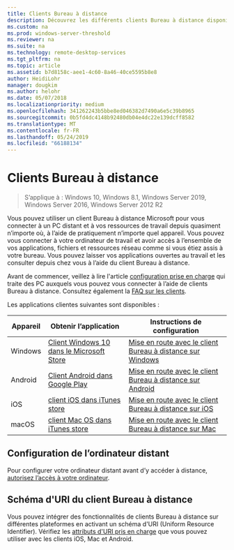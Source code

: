 ```yaml
---
title: Clients Bureau à distance
description: Découvrez les différents clients Bureau à distance disponibles pour tous vos appareils
ms.custom: na
ms.prod: windows-server-threshold
ms.reviewer: na
ms.suite: na
ms.technology: remote-desktop-services
ms.tgt_pltfrm: na
ms.topic: article
ms.assetid: b7d8158c-aee1-4c60-8a46-40ce5595b8e8
author: HeidiLohr
manager: dougkim
ms.author: helohr
ms.date: 05/07/2018
ms.localizationpriority: medium
ms.openlocfilehash: 341262243b5bbe8ed046382d7490a6e5c39b8965
ms.sourcegitcommit: 0b5fd4dc4148b92480db04e4dc22e139dcff8582
ms.translationtype: MT
ms.contentlocale: fr-FR
ms.lasthandoff: 05/24/2019
ms.locfileid: "66188134"
---
```

# <a name="remote-desktop-clients"></a>Clients Bureau à distance

>S’applique à : Windows 10, Windows 8.1, Windows Server 2019, Windows Server 2016, Windows Server 2012 R2

Vous pouvez utiliser un client Bureau à distance Microsoft pour vous connecter à un PC distant et à vos ressources de travail depuis quasiment n’importe où, à l’aide de pratiquement n’importe quel appareil. Vous pouvez vous connecter à votre ordinateur de travail et avoir accès à l’ensemble de vos applications, fichiers et ressources réseau comme si vous étiez assis à votre bureau. Vous pouvez laisser vos applications ouvertes au travail et les consulter depuis chez vous à l’aide du client Bureau à distance.

Avant de commencer, veillez à lire l'article [configuration prise en charge](remote-desktop-supported-config.md) qui traite des PC auxquels vous pouvez vous connecter à l’aide de clients Bureau à distance. Consultez également la [FAQ sur les clients](remote-desktop-client-faq.md).

Les applications clientes suivantes sont disponibles :

| Appareil   | Obtenir l’application                                                                                                     | Instructions de configuration                                                                |
|----------|-----------------------------------------------------------------------------------------------------------------|------------------------------------------------------------------------------------|
| Windows  | [Client Windows 10 dans le Microsoft Store](https://go.microsoft.com/fwlink/?LinkID=616709)                      | [Mise en route avec le client Bureau à distance sur Windows](windows.md)                |
| Android  | [Client Android dans Google Play](https://play.google.com/store/apps/details?id=com.microsoft.rdc.android)        | [Mise en route avec le client Bureau à distance sur Android](remote-desktop-android.md) |
| iOS      | [client iOS dans iTunes store](https://itunes.apple.com/us/app/microsoft-remote-desktop/id714464092?mt=8)     | [Mise en route avec le client Bureau à distance sur iOS](remote-desktop-ios.md)         |
| macOS    | [client Mac OS dans iTunes store](https://itunes.apple.com/us/app/microsoft-remote-desktop/id1295203466?mt=12) | [Mise en route avec le client Bureau à distance sur Mac](remote-desktop-mac.md)         |

## <a name="configuring-the-remote-pc"></a>Configuration de l’ordinateur distant

Pour configurer votre ordinateur distant avant d’y accéder à distance, [autorisez l’accès à votre ordinateur](remote-desktop-allow-access.md).

## <a name="remote-desktop-client-uri-scheme"></a>Schéma d'URI du client Bureau à distance

Vous pouvez intégrer des fonctionnalités de clients Bureau à distance sur différentes plateformes en activant un schéma d'URI (Uniform Resource Identifier). Vérifiez les [attributs d'URI pris en charge](remote-desktop-uri.md) que vous pouvez utiliser avec les clients iOS, Mac et Android.
